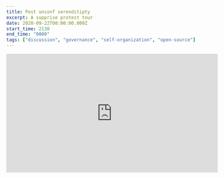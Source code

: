 ```yaml
---
title: Post unconf serenditipty
excerpt: A supprise protest tour
date: 2020-09-22T00:00:00.000Z
start_time: 2130
end_time: "0000"
tags: ["discussion", "governance", "self-organization", "open-source"]
---
```



<iframe width="560" height="315" src="https://www.youtube.com/embed/ugsu4KwSKYU" frameborder="0" allow="accelerometer; autoplay; clipboard-write; encrypted-media; gyroscope; picture-in-picture" allowfullscreen></iframe>